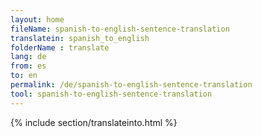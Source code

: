 ```yaml
---
layout: home
fileName: spanish-to-english-sentence-translation
translatein: spanish_to_english
folderName : translate
lang: de
from: es
to: en
permalink: /de/spanish-to-english-sentence-translation
tool: spanish-to-english-sentence-translation
---
```

{% include section/translateinto.html %}